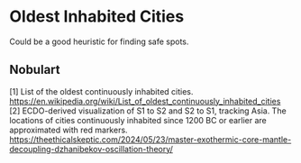 # Oldest Inhabited Cities

Could be a good heuristic for finding safe spots.

## Nobulart

[1] List of the oldest continuously inhabited cities. https://en.wikipedia.org/wiki/List_of_oldest_continuously_inhabited_cities
[2] ECDO-derived visualization of S1 to S2 and S2 to S1, tracking Asia. The locations of cities continuously inhabited since 1200 BC or earlier are approximated with red markers.
https://theethicalskeptic.com/2024/05/23/master-exothermic-core-mantle-decoupling-dzhanibekov-oscillation-theory/